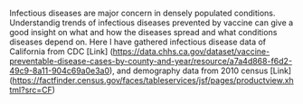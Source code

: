 Infectious diseases are major concern in densely populated conditions. 
Understandig trends of infectious diseases prevented by vaccine can give a good insight on what and how the diseases spread and what conditions diseases depend on. 
Here I have gathered infectious disease data of California from CDC [Link] (https://data.chhs.ca.gov/dataset/vaccine-preventable-disease-cases-by-county-and-year/resource/a7a4d868-f6d2-49c9-8a11-904c69a0e3a0),
and demography data from 2010 census [Link] (https://factfinder.census.gov/faces/tableservices/jsf/pages/productview.xhtml?src=CF)

